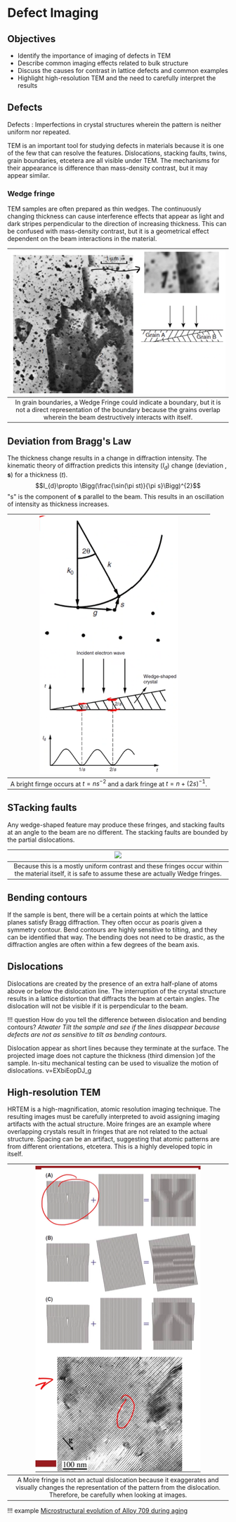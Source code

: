 <!-- 20221012T09:36 -->
# Defect Imaging
## Objectives
- Identify the importance of imaging of defects in TEM
- Describe common imaging effects related to bulk structure
- Discuss the causes for contrast in lattice defects and common examples
- Highlight high-resolution TEM and the need to carefully interpret the results

## Defects
Defects
: Imperfections in crystal structures wherein the pattern is neither uniform nor repeated.

TEM is an important tool for studying defects in materials because it is one of the few that can resolve the features.
Dislocations, stacking faults, twins, grain boundaries, etcetera are all visible under TEM.
The mechanisms for their appearance is difference than mass-density contrast, but it may appear similar.

### Wedge fringe
TEM samples are often prepared as thin wedges.
The continuously changing thickness can cause interference effects that appear as light and dark stripes perpendicular to the direction of increasing thickness.
This can be confused with mass-density contrast, but it is a geometrical effect dependent on the beam interactions in the material.

| ![](../../../attachments/defect-imaging/wedge_fringes_in_grain_boundaries_221012_135940_EST.png) |
|:--:|
| In grain boundaries, a Wedge Fringe could indicate a boundary, but it is not a direct representation of the boundary because the grains overlap wherein the beam destructively interacts with itself. |

## Deviation from Bragg's Law
The thickness change results in a change in diffraction intensity.
The kinematic theory of diffraction predicts this intensity ($I_{d}$) change (deviation , $\mathbf{s}$) for a thickness ($t$).
$$I_{d}\propto \Bigg(\frac{\sin(\pi st)}{\pi s}\Bigg)^{2}$$
"s" is the component of $\mathbf{s}$ parallel to the beam.
This results in an oscillation of intensity as thickness increases.

| ![](../../../attachments/defect-imaging/deviation_from_braggs_law_221012_140335_EST.png) |
|:--:|
| A bright firnge occurs at $t = ns^{-2}$ and a dark fringe at $t = n + (2s)^{-1}$. |

## STacking faults
Any wedge-shaped feature may produce these fringes, and stacking faults at an angle to the beam are no different.
The stacking faults are bounded by the partial dislocations.

| ![](../../attachments/defect-imaging/wedge_fringes_and_stacking_faults_221012_140541_EST.png) |
|:--:|
| Because this is a mostly uniform contrast and these fringes occur within the material itself, it is safe to assume these are actually Wedge fringes. |

## Bending contours
If the sample is bent, there will be a certain points at which the lattice planes satisfy Bragg diffraction.
They often occur as poaris given a symmetry contour.
Bend contours are highly sensitive to tilting, and they can be identified that way.
The bending does not need to be drastic, as the diffraction angles are often within a few degrees of the beam axis.

## Dislocations
Dislocations are created by the presence of an extra half-plane of atoms above or below the dislocation line.
The interruption of the crystal structure results in a lattice distortion that diffracts the beam at certain angles.
The dislocation will not be visible if it is perpendicular to the beam.

!!! question How do you tell the difference between dislocation and bending contours? <cite> Atwater
    Tilt the sample and see if the lines disappear because defects are not as sensitive to tilt as bending contours.

Dislocation appear as short lines because they terminate at the surface.
The projected image does not capture the thickness (third dimension )of the sample.
In-situ mechanical testing can be used to visualize the motion of dislocations.
v=EXbiEopDJ_g

## High-resolution TEM
HRTEM is a high-magnification, atomic resolution imaging technique.
The resulting images must be carefully interpreted to avoid assigning imaging artifacts with the actual structure.
Moire fringes are an example where overlapping crystals result in fringes that are not related to the actual structure.
Spacing can be an artifact, suggesting that atomic patterns are from different orientations, etcetera.
This is a highly developed topic in itself.

| ![](../../../attachments/defect-imaging/high-resolution_tem_and_moire_fringes_221012_141347_EST.png) |
|:--:|
| A Moire fringe is not an actual dislocation because it exaggerates and visually changes the representation of the pattern from the dislocation. Therefore, be carefully when looking at images. |

!!! example
    [Microstructural evolution of Alloy 709 during aging](https://www.sciencedirect.com/science/article/pii/S1044580319310514)